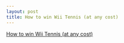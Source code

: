```yaml
--- 
layout: post
title: How to win Wii Tennis (at any cost)
---
```

<a href="http://www.5rupees.com/2007/01/10/how-to-win-wii-tennis-at-any-cost/">How to win Wii Tennis (at any cost)</a>
